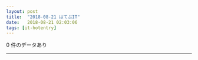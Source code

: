 ```yaml
---
layout: post
title:  "2018-08-21 はてぶIT"
date:   2018-08-21 02:03:06
tags: [it-hotentry]
---
```

0 件のデータあり

<hr>
